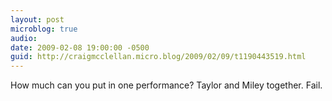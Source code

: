 ```yaml
---
layout: post
microblog: true
audio: 
date: 2009-02-08 19:00:00 -0500
guid: http://craigmcclellan.micro.blog/2009/02/09/t1190443519.html
---
```

How much can you put in one performance? Taylor and Miley together. Fail.
